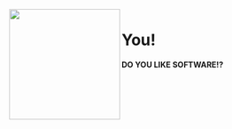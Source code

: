 <img align="left" src="https://www.startpage.com/av/proxy-image?piurl=https%3A%2F%2Fi.pinimg.com%2Foriginals%2Fb9%2Fa1%2F46%2Fb9a14613a0b0413c67fe55e13844e3b1.png&sp=1749637749Tb4543337286a3dacb5d83907fb01b534050b7dd41e461aaecb40d6674f8895d3" width="200">

# You!

**DO YOU LIKE SOFTWARE!?**

